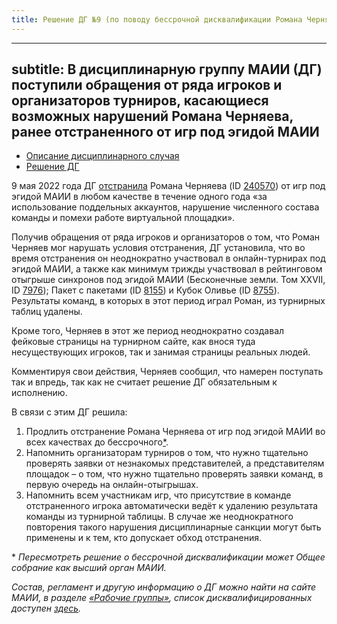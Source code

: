 ```yaml
---
title: Решение ДГ №9 (по поводу бессрочной дисквалификации Романа Черняева)
---
```


---
subtitle: В дисциплинарную группу МАИИ (ДГ) поступили обращения от ряда игроков и организаторов турниров, касающиеся возможных нарушений Романа Черняева, ранее отстраненного от игр под эгидой МАИИ
---

- [Описание дисциплинарного случая](#description)
- [Решение ДГ](#judgement)

<a name="description"></a>9 мая 2022 года ДГ [отстранила](https://www.maii.li/docs/2022-05-09-reshenie-disciplinarnoj-gruppy-3-(po-povodu-zayavlenij-romana-chernyaeva)/) Романа Черняева (ID [240570](https://rating.maii.li/b/player/240750/)) от игр под эгидой МАИИ в любом качестве в течение одного года «за использование поддельных аккаунтов, нарушение численного состава команды и помехи работе виртуальной площадки».

Получив обращения от ряда игроков и организаторов о том, что Роман Черняев мог нарушать условия отстранения, ДГ установила, что во время отстранения он неоднократно участвовал в онлайн-турнирах под эгидой МАИИ, а также как минимум трижды участвовал в рейтинговом отыгрыше синхронов под эгидой МАИИ (Бесконечные земли. Том XXVII, ID [7976](https://rating.maii.li/b/tournament/7976/)); Пакет с пакетами (ID [8155](https://rating.maii.li/b/tournament/8155)) и Кубок Оливье (ID [8755](https://rating.maii.li/b/tournament/8755)). Результаты команд, в которых в этот период играл Роман, из турнирных таблиц удалены. 

Кроме того, Черняев в этот же период неоднократно создавал фейковые страницы на турнирном сайте, как внося туда несуществующих игроков, так и занимая страницы реальных людей. 

Комментируя свои действия, Черняев сообщил, что намерен поступать так и впредь, так как не считает решение ДГ обязательным к исполнению.

<a name="judgement"></a>В связи с этим ДГ решила:
1. Продлить отстранение Романа Черняева от игр под эгидой МАИИ во всех качествах до бессрочного[\*](#note).
2. Напомнить организаторам турниров о том, что нужно тщательно проверять заявки от незнакомых представителей, а представителям площадок – о том, что нужно тщательно проверять заявки команд, в первую очередь на онлайн-отыгрышах.
3. Напомнить всем участникам игр, что присутствие в команде отстраненного игрока автоматически ведёт к удалению результата команды из турнирной таблицы. В случае же неоднократного повторения такого нарушения дисциплинарные санкции могут быть применены и к тем, кто допускает обход отстранения.

<a name=”note”></a>\* *Пересмотреть решение о бессрочной дисквалификации может Общее собрание как высший орган МАИИ.*

*Состав, регламент и другую информацию о ДГ можно найти на сайте МАИИ, в разделе [«Рабочие группы»](https://www.maii.li/p/who#dg), список дисквалифицированных доступен [здесь](https://www.maii.li/p/disqual).*